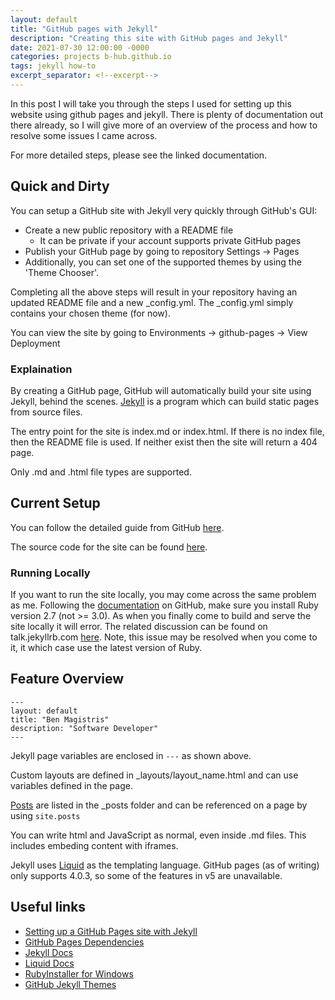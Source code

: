 ```yaml
---
layout: default
title: "GitHub pages with Jekyll"
description: "Creating this site with GitHub pages and Jekyll"
date: 2021-07-30 12:00:00 -0000
categories: projects b-hub.github.io
tags: jekyll how-to
excerpt_separator: <!--excerpt-->
---
```


In this post I will take you through the steps I used for setting up this website using github pages and jekyll. There is plenty of documentation out there already, so I will give more of an overview of the process and how to resolve some issues I came across. 

<!--excerpt-->

For more detailed steps, please see the linked documentation.

## Quick and Dirty

You can setup a GitHub site with Jekyll very quickly through GitHub's GUI:
- Create a new public repository with a README file
    - It can be private if your account supports private GitHub pages
- Publish your GitHub page by going to repository Settings -> Pages
- Additionally, you can set one of the supported themes by using the 'Theme Chooser'.

Completing all the above steps will result in your repository having an updated README file and a new _config.yml. The _config.yml simply contains your chosen theme (for now).

You can view the site by going to Environments -> github-pages -> View Deployment

### Explaination

By creating a GitHub page, GitHub will automatically build your site using Jekyll, behind the scenes. [Jekyll](https://jekyllrb.com/) is a program which can build static pages from source files.

The entry point for the site is index.md or index.html. If there is no index file, then the README file is used. If neither exist then the site will return a 404 page.

Only .md and .html file types are supported.

## Current Setup

You can follow the detailed guide from GitHub [here](https://docs.github.com/en/pages/setting-up-a-github-pages-site-with-jekyll/creating-a-github-pages-site-with-jekyll). 

The source code for the site can be found [here](https://github.com/b-hub/b-hub.github.io).

### Running Locally

If you want to run the site locally, you may come across the same problem as me. Following the [documentation](https://docs.github.com/en/pages/setting-up-a-github-pages-site-with-jekyll/testing-your-github-pages-site-locally-with-jekyll) on GitHub, make sure you install Ruby version 2.7 (not >= 3.0). As when you finally come to build and serve the site locally it will error. The related discussion can be found on talk.jekyllrb.com [here](https://talk.jekyllrb.com/t/load-error-cannot-load-such-file-webrick/5417/2). Note, this issue may be resolved when you come to it, it which case use the latest version of Ruby.


## Feature Overview

```
---
layout: default
title: "Ben Magistris"
description: "Software Developer"
---
```

Jekyll page variables are enclosed in `---` as shown above.

Custom layouts are defined in _layouts/layout_name.html and can use variables defined in the page.

[Posts](https://jekyllrb.com/docs/posts/) are listed in the _posts folder and can be referenced on a page by using `site.posts`

You can write html and JavaScript as normal, even inside .md files. This includes embeding content with iframes.

Jekyll uses [Liquid](https://shopify.github.io/liquid/) as the templating language. GitHub pages (as of writing) only supports 4.0.3, so some of the features in v5 are unavailable.

## Useful links

- [Setting up a GitHub Pages site with Jekyll](https://docs.github.com/en/pages/setting-up-a-github-pages-site-with-jekyll)
- [GitHub Pages Dependencies](https://pages.github.com/versions/)
- [Jekyll Docs](https://jekyllrb.com/docs/)
- [Liquid Docs](https://shopify.github.io/liquid/)
- [RubyInstaller for Windows](https://rubyinstaller.org/)
- [GitHub Jekyll Themes](https://github.com/b-hub/b-hub.github.io/settings/pages/themes?source=main&source_dir=%2F)